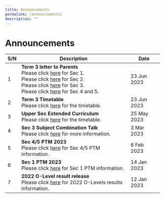 ```yaml
---
title: Announcements
permalink: /announcements/
description: ""
---
```

# Announcements


| S/N | Description | Date |
| -------- | -------- | -------- |
|1|**Term 3 letter to Parents**<br>Please click [here](/links/Student/tt/) for Sec 1.<br>Please click [here](/links/Student/tt/) for Sec 2.<br>Please click [here](/links/Student/tt/) for Sec 3.<br>Please click [here](/links/Student/tt/) for Sec 4 and 5.|23 Jun 2023|
|2|**Term 3 Timetable**<br>Please click [here](/links/Student/tt/) for the timetable.|23 Jun 2023|
|3|**Upper Sec Extended Curriculum**<br>Please click [here](/links/Student/tt/) for the timetable.|25 May 2023|
|4|**Sec 3 Subject Combination Talk**<br>Please click [here](/links/Students/sub-com/) for more information.|3 Mar 2023|
|5|**Sec 4/5 PTM 2023**<br>Please click [here](/files/Sec%204%20n%205%20PTM/Sec%204&amp;5%20Parents'%20Talk%20(Mass%20Talk).pdf) for Sec 4/5 PTM information.|6 Feb 2023|
|6|**Sec 1 PTM 2023**<br>Please click [here](/files/Sec%201%20PTM/Sec%201%20PTM%202023.pdf) for Sec 1 PTM information.|14 Jan 2023|
|7|**2022 O-Level result release**<br>Please click [here](/files/O%20Level%20Result%20Release/O-Level%20Result%20Release%20Slides_OPSS.pdf) for 2022 O-Levels results information.|12 Jan 2023|
